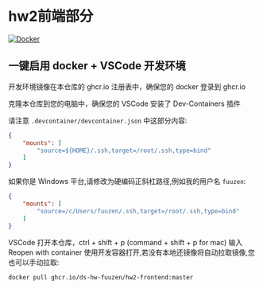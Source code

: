 # hw2前端部分

[![Docker](https://github.com/ds-hw-fuuzen/hw2-frontend/actions/workflows/docker-publish.yml/badge.svg)](https://github.com/ds-hw-fuuzen/hw2-frontend/actions/workflows/docker-publish.yml)

## 一键启用 docker + VSCode 开发环境

开发环境镜像在本仓库的 ghcr.io 注册表中，确保您的 docker 登录到 ghcr.io

克隆本仓库到您的电脑中，确保您的 VSCode 安装了 Dev-Containers 插件

请注意 `.devcontainer/devcontainer.json` 中这部分内容:
```json json
{
    "mounts": [
        "source=${HOME}/.ssh,target=/root/.ssh,type=bind"
    ]
}
```

如果你是 Windows 平台,请修改为硬编码正斜杠路径,例如我的用户名 `fuuzen`:

```json json
{
    "mounts": [
        "source=/c/Users/fuuzen/.ssh,target=/root/.ssh,type=bind"
    ]
}
```

VSCode 打开本仓库，ctrl + shift + p (command + shift + p for mac) 输入 Reopen with container 使用开发容器打开,若没有本地还镜像将自动拉取镜像,您也可以手动拉取:

```shell shell
docker pull ghcr.io/ds-hw-fuuzen/hw2-frontend:master
```
